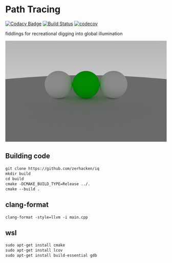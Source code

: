 # Path Tracing
[![Codacy Badge](https://api.codacy.com/project/badge/Grade/7747dda8fc0644789e4b4e6686ca8ffa)](https://www.codacy.com/app/zerhacken/iq?utm_source=github.com&amp;utm_medium=referral&amp;utm_content=zerhacken/iq&amp;utm_campaign=Badge_Grade) [![Build Status](https://travis-ci.org/zerhacken/iq.svg?branch=master)](https://travis-ci.org/zerhacken/iq) [![codecov](https://codecov.io/gh/zerhacken/iq/branch/master/graph/badge.svg)](https://codecov.io/gh/zerhacken/iq)

fiddlings for recreational digging into global illumination

![iq](iq.png)

## Building code

```
git clone https://github.com/zerhacken/iq
mkdir build
cd build
cmake -DCMAKE_BUILD_TYPE=Release ../.
cmake --build .
```

## clang-format

```
clang-format -style=llvm -i main.cpp
```

## wsl
```
sudo apt-get install cmake
sudo apt-get install lcov
sudo apt-get install build-essential gdb
```

